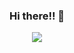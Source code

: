 
<p align="center">
  <h3 align="center">Hi there!! 🚀</h3>
</p>

<p align="center">
  <img src="https://readme-typing-svg.demolab.com/?lines=Welcome+to+Pedro's+GitHub!;You+can+also+call+me+MonDev!"
</p>



<!--
**pedromonvel94/pedromonvel94** is a ✨ _special_ ✨ repository because its `README.md` (this file) appears on your GitHub profile.

Here are some ideas to get you started:

- 🔭 I’m currently working on ...
- 🌱 I’m currently learning ...
- 👯 I’m looking to collaborate on ...
- 🤔 I’m looking for help with ...
- 💬 Ask me about ...
- 📫 How to reach me: ...
- 😄 Pronouns: ...
- ⚡ Fun fact: ...
-->
